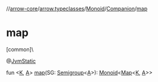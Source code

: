 //[arrow-core](../../../../index.md)/[arrow.typeclasses](../../index.md)/[Monoid](../index.md)/[Companion](index.md)/[map](map.md)

# map

[common]\

@[JvmStatic](https://kotlinlang.org/api/latest/jvm/stdlib/kotlin.jvm/-jvm-static/index.html)

fun &lt;[K](map.md), [A](map.md)&gt; [map](map.md)(SG: [Semigroup](../../-semigroup/index.md)&lt;[A](map.md)&gt;): [Monoid](../index.md)&lt;[Map](https://kotlinlang.org/api/latest/jvm/stdlib/kotlin.collections/-map/index.html)&lt;[K](map.md), [A](map.md)&gt;&gt;
